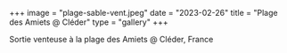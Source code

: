 +++
image = "plage-sable-vent.jpeg"
date = "2023-02-26"
title = "Plage des Amiets @ Cléder"
type = "gallery"
+++

Sortie venteuse à la plage des Amiets @ Cléder, France

